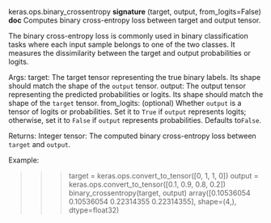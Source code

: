 keras.ops.binary_crossentropy
__signature__
(target, output, from_logits=False)
__doc__
Computes binary cross-entropy loss between target and output tensor.

The binary cross-entropy loss is commonly used in binary
classification tasks where each input sample belongs to one
of the two classes. It measures the dissimilarity between the
target and output probabilities or logits.

Args:
    target: The target tensor representing the true binary labels.
        Its shape should match the shape of the `output` tensor.
    output: The output tensor representing the predicted probabilities
        or logits. Its shape should match the shape of the
        `target` tensor.
    from_logits: (optional) Whether `output` is a tensor of logits or
        probabilities.
        Set it to `True` if `output` represents logits; otherwise,
        set it to `False` if `output` represents probabilities.
        Defaults to`False`.

Returns:
    Integer tensor: The computed binary cross-entropy loss between
    `target` and `output`.

Example:

>>> target = keras.ops.convert_to_tensor([0, 1, 1, 0])
>>> output = keras.ops.convert_to_tensor([0.1, 0.9, 0.8, 0.2])
>>> binary_crossentropy(target, output)
array([0.10536054 0.10536054 0.22314355 0.22314355],
      shape=(4,), dtype=float32)
